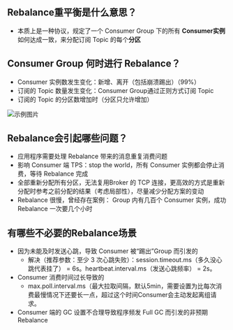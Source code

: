## Rebalance重平衡是什么意思？
 - 本质上是一种协议，规定了一个 Consumer Group 下的所有 **Consumer实例** 如何达成一致，来分配订阅 Topic 的每个**分区**

## Consumer Group 何时进行 Rebalance？
 - Consumer 实例数发生变化：新增、离开（包括崩溃踢出）（99%）
 - 订阅的 Topic 数量发生变化：Consumer Group通过正则方式订阅 Topic
 - 订阅的 Topic 的分区数增加时（分区只允许增加）

![示例图片](./images/Rebalance.png)


## Rebalance会引起哪些问题？
 - 应用程序需要处理 Rebalance 带来的消息重复消费问题
 - 影响 Consumer 端 TPS：stop the world，所有 Consumer 实例都会停止消费，等待 Rebalance 完成
 - 全部重新分配所有分区，无法复用Broker 的 TCP 连接，更高效的方式是重新分配时参考之前分配的结果（考虑局部性），尽量减少分配方案的变动
 - Rebalance 很慢，曾经存在案例： Group 内有几百个 Consumer 实例，成功 Rebalance 一次要几个小时

## 有哪些不必要的Rebalance场景
 - 因为未能及时发送心跳，导致 Consumer 被“踢出”Group 而引发的
   - 解决（推荐参数：至少 3 次心跳失败）：session.timeout.ms（多久没心跳代表挂了） = 6s。heartbeat.interval.ms（发送心跳频率） = 2s。
 - Consumer 消费时间过长导致的
   - max.poll.interval.ms（最大拉取间隔，默认5min，需要设置为比每次消费最慢情况下还要长一点，超过这个时间Consumer会主动发起离组请求。
 - Consumer 端的 GC 设置不合理导致程序频发 Full GC 而引发的非预期 Rebalance